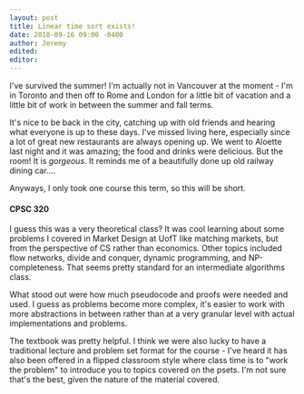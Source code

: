```yaml
---
layout: post
title: Linear time sort exists!
date: 2018-09-16 09:00 -0400
author: Jeremy
edited:
editor:
---
```

I've survived the summer! I'm actually not in Vancouver at the moment - I'm in Toronto and then off to Rome and London for a little bit of vacation and a little bit of work in between the summer and fall terms.

It's nice to be back in the city, catching up with old friends and hearing what everyone is up to these days. I've missed living here, especially since a lot of great new restaurants are always opening up. We went to Aloette last night and it was amazing; the food and drinks were delicious. But the room! It is _gorgeous_. It reminds me of a beautifully done up old railway dining car....

Anyways, I only took one course this term, so this will be short.

#### CPSC 320
I guess this was a very theoretical class? It was cool learning about some problems I covered in Market Design at UofT like matching markets, but from the perspective of CS rather than economics. Other topics included flow networks, divide and conquer, dynamic programming, and NP-completeness. That seems pretty standard for an intermediate algorithms class.

What stood out were how much pseudocode and proofs were needed and used. I guess as problems become more complex, it's easier to work with more abstractions in between rather than at a very granular level with actual implementations and problems.

The textbook was pretty helpful. I think we were also lucky to have a traditional lecture and problem set format for the course - I've heard it has also been offered in a flipped classroom style where class time is to "work the problem" to introduce you to topics covered on the psets. I'm not sure that's the best, given the nature of the material covered.